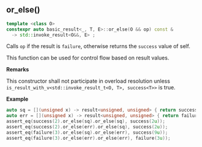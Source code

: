 ## or_else()

```cpp
template <class O>
constexpr auto basic_result<_, T, E>::or_else(O && op) const &
  -> std::invoke_result<O&&, E> ;
```

Calls `op` if the result is `failure`, otherwise returns the `success` value of self.

This function can be used for control flow based on result values.

**Remarks**

This constructor shall not participate in overload resolution unless `is_result_with_v<std::invoke_result_t<O, T>, success<T>>` is true.

**Example**

```cpp
auto sq = [](unsigned x) -> result<unsigned, unsigned> { return success(x * x); };
auto err = [](unsigned x) -> result<unsigned, unsigned> { return failure(x); };
assert_eq(success(2).or_else(sq).or_else(sq), success(2u));
assert_eq(success(2).or_else(err).or_else(sq), success(2u));
assert_eq(failure(3).or_else(sq).or_else(err), success(9u));
assert_eq(failure(3).or_else(err).or_else(err), failure(3u));
```
